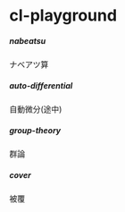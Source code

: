 # cl-playground

##### nabeatsu

ナベアツ算


##### auto-differential

自動微分(途中)


##### group-theory

群論


##### cover

被覆
